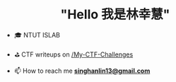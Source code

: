
<h1 align="center">"Hello 我是林幸慧"</h1>

- 🎓 NTUT ISLAB

- ⛳ CTF writeups on [/My-CTF-Challenges](https://github.com/hui-sing/CTF-Writeup.git) 

- 📫 How to reach me **singhanlin13@gmail.com**


